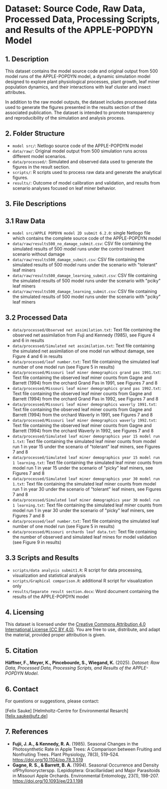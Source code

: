 # Dataset: Source Code, Raw Data, Processed Data, Processing Scripts, and Results of the APPLE-POPDYN Model

## 1. Description

This dataset contains the model source code and original output from 500 model runs of the APPLE-POPDYN model, a dynamic simulation model designed to explore plant physiological processes, plant growth, leaf miner population dynamics, and their interactions with leaf cluster and insect attributes.

In addition to the raw model outputs, the dataset includes processed data used to generate the figures presented in the results section of the associated publication. The dataset is intended to promote transparency and reproducibility of the simulation and analysis process.

## 2. Folder Structure

- `model src/`: Netlogo source code of the APPLE-POPDYN model
- `data/raw/`: Original model output from 500 simulation runs across different model scenarios.
- `data/processed/`: Simulated and observed data used to generate the figures in the result section.
- `scripts/`: R scripts used to process raw data and generate the analytical figures.
- `results/`: Outcome of model calibration and validation, and results from scenario analyses focused on leaf miner behavior.

## 3. File Descriptions

## 3.1 Raw Data

- `model src/APPLE POPDYN model 2D submit 6.2.0`: single Netlogo file which contains the complete source code of the APPLE-POPDYN model
- `data/raw/results500_no_damage_submit.csv`: CSV file containing the simulated results of 500 model runs under the control treatment scenario without damage
- `data/raw/results500_damage_submit.csv`: CSV file containing the simulated results of 500 model runs under the scenario with "tolerant" leaf miners
- `data/raw/results500_damage_learning_submit.csv`: CSV file containing the simulated results of 500 model runs under the scenario with "pciky" leaf miners
- `data/raw/results500_damage_learning_submit.csv`: CSV file containing the simulated results of 500 model runs under the scenario with "pciky" leaf miners

## 3.2 Processed Data

- `data/processed/Observed net assimilation.txt`: Text file containing the observed net assimilation from Fuji and Kennedy (1985), see Figure 4 and 6 in results
- `data/processed/Simulated net assimilation.txt`: Text file containing the simulated net assimilation of one model run without damage, see Figure 4 and 6 in results
- `data/processed/leaf number.txt`: Text file containing the simulated leaf number of one model run (see Figure 5 in results)
- `data/processed/Missouri leaf miner demographics grand pas 1991.txt`: Text file containing the observed leaf miner counts from Gagne and Barrett (1994) from the orchard Grand Pas in 1991, see Figures 7 and 8
- `data/processed/Missouri leaf miner demographics grand pas 1992.txt`: Text file containing the observed leaf miner counts from Gagne and Barrett (1994) from the orchard Grand Pas in 1992, see Figures 7 and 8
- `data/processed/Missouri leaf miner demographics waverly 1991.txt`: Text file containing the observed leaf miner counts from Gagne and Barrett (1994) from the orchard Waverly in 1991, see Figures 7 and 8
- `data/processed/Missouri leaf miner demographics waverly 1992.txt`: Text file containing the observed leaf miner counts from Gagne and Barrett (1994) from the orchard Waverly in 1992, see Figures 7 and 8
- `data/processed/Simulated leaf miner demographics year 15 model run 1.txt`: Text file containing the simulated leaf miner counts from model run 1 in year 15 under the scenario of "tolerant" leaf miners, see Figures 7 and 8
- `data/processed/Simulated leaf miner demographics year 15 model run 1 learning.txt`: Text file containing the simulated leaf miner counts from model run 1 in year 15 under the scenario of "picky" leaf miners, see Figures 7 and 8
- `data/processed/Simulated leaf miner demographics year 30 model run 1.txt`: Text file containing the simulated leaf miner counts from model run 1 in year 30 under the scenario of "tolerant" leaf miners, see Figures 7 and 8
- `data/processed/Simulated leaf miner demographics year 30 model run 1 learning.txt`: Text file containing the simulated leaf miner counts from model run 1 in year 30 under the scenario of "picky" leaf miners, see Figures 7 and 8
- `data/processed/leaf number.txt`: Text file containing the simulated leaf number of one model run (see Figure 5 in results)
- `data/processed/Missouri orchards leaf data.txt`: Text file containing the number of observed and simulated leaf mines for model validation (see Figure 9 in results)

## 3.3 Scripts and Results

- `scripts/data analysis submit1.R`: R script for data processing, visualization and statistical analysis
- `scripts/Graphical comparison.R`: additional R script for visualization only
- `results/Separate result section.docx`: Word document containing the results of the APPLE-POPDYN model

## 4. Licensing

This dataset is licensed under the [Creative Commons Attribution 4.0 International License (CC BY 4.0)](https://creativecommons.org/licenses/by/4.0/). You are free to use, distribute, and adapt the material, provided proper attribution is given.

## 5. Citation

**Häffner, F., Meyer, K., Pincebourde, S., Wiegand, K.** (2025). *Dataset: Raw Data, Processed Data, Processing Scripts, and Results of the APPLE-POPDYN Model*.

## 6. Contact

For questions or suggestions, please contact:

[Felix Sauke]
[Helmholtz-Centre for Environmental Resarch]
[felix.sauke@ufz.de]

## 7. References

- **Fujii, J. A., & Kennedy, R. A.** (1985). Seasonal Changes in the Photosynthetic Rate in Apple Trees: A Comparison between Fruiting and Nonfruiting Trees. Plant Physiology, 78(3), 519–524. https://doi.org/10.1104/pp.78.3.519
- **Gagne, R. S., & Barrett, B. A.** (1994). Seasonal Occurrence and Density ofPhyllonorycterspp. (Lepidoptera: Gracillariidae) and Major Parasitoids in Missouri Apple Orchards. Environmental Entomology, 23(1), 198–207. https://doi.org/10.1093/ee/23.1.198
